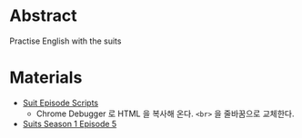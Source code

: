 # Abstract

Practise English with the suits

# Materials

* [Suit Episode Scripts](https://www.springfieldspringfield.co.uk/episode_scripts.php?tv-show=suits)
  * Chrome Debugger 로 HTML 을 복사해 온다. `<br>` 을 줄바꿈으로 교체한다.
* [Suits Season 1 Episode 5](https://www.youtube.com/watch?v=32-kU2IRsmg)
